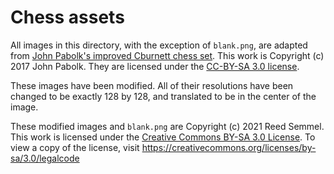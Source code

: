 # Chess assets

All images in this directory, with the exception of `blank.png`, are adapted from
[John Pabolk's improved Cburnett chess set](https://opengameart.org/content/chess-pieces-and-board-squares).
This work is Copyright (c) 2017 John Pabolk.
They are licensed under the [CC-BY-SA 3.0 license](https://creativecommons.org/licenses/by-sa/3.0/legalcode).

These images have been modified. All of their resolutions have been changed to be exactly 128 by
128, and translated to be in the center of the image.

These modified images and `blank.png` are Copyright (c) 2021 Reed Semmel. This work is licensed
under the [Creative Commons BY-SA 3.0 License](https://creativecommons.org/licenses/by-sa/3.0/legalcode).
To view a copy of the license, visit https://creativecommons.org/licenses/by-sa/3.0/legalcode